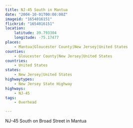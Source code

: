 ```yaml
---
title: NJ-45 South in Mantua
date: "2004-10-01T00:00:00Z"
imageid: "1654016151"
flickrid: "1654016151"
location:
    latitude: 39.793304
    longitude: -75.17477
places:
    - Mantua|Gloucester County|New Jersey|United States
counties:
    - Gloucester County|New Jersey|United States
countries:
    - United States
states:
    - New Jersey|United States
highwaytypes:
    - New Jersey State Highway
highways:
    - NJ-45
tags:
    - Overhead

---
```

NJ-45 South on Broad Street in Mantua